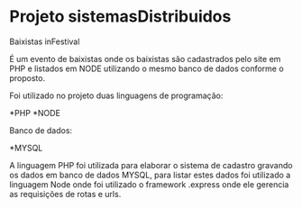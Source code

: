 # Projeto sistemasDistribuidos

Baixistas inFestival

É um evento de baixistas onde os baixistas são cadastrados pelo site em PHP e listados em NODE utilizando o mesmo 
banco de dados conforme o proposto.


Foi utilizado no projeto duas linguagens de programação:

*PHP
*NODE

Banco de dados:

*MYSQL

A linguagem PHP foi utilizada para elaborar o sistema de cadastro gravando os dados em banco de dados MYSQL,
para listar estes dados foi utilizado a linguagem Node onde foi utilizado o framework .express onde ele gerencia
as requisições de rotas e urls.
